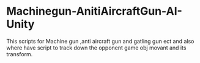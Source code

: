 # Machinegun-AnitiAircraftGun-AI-Unity
This scripts for Machine gun ,anti aircraft gun and gatling gun ect and also where have script to track down the opponent game obj movant and its transform.
